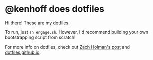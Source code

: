 # @kenhoff does dotfiles

Hi there! These are my dotfiles.

To run, just `sh engage.sh`. However, I'd recommend building your own bootstrapping script from scratch!

For more info on dotfiles, check out [Zach Holman's post](https://zachholman.com/2010/08/dotfiles-are-meant-to-be-forked/) and [dotfiles.github.io](https://dotfiles.github.io/).
